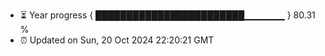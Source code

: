 - ⏳ Year progress { ████████████████████████▁▁▁▁▁▁ } 80.31 %
- ⏰ Updated on Sun, 20 Oct 2024 22:20:21 GMT

